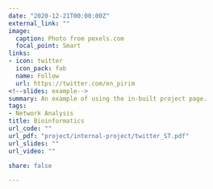 ```yaml
---
date: "2020-12-21T00:00:00Z"
external_link: ""
image:
  caption: Photo from pexels.com
  focal_point: Smart
links:
- icon: twitter
  icon_pack: fab
  name: Follow
  url: https://twitter.com/en_pirim
<!--slides: example-->
summary: An example of using the in-built project page.
tags:
- Network Analysis
title: Bioinformatics
url_code: ""
url_pdf: "project/internal-project/twitter_ST.pdf"
url_slides: ""
url_video: ""

share: false

---
```


